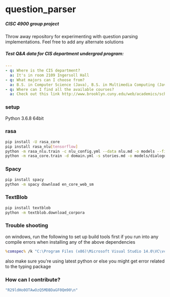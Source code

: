 # question_parser
##### CISC 4900 group project
Throw away repository for experimenting with question parsing implementations.
Feel free to add any alternate solutions

##### Test Q&A data for CIS department undergrad program:
```yaml
---
- q: Where is the CIS department?
  a: It's in room 2109 Ingersoll Hall
- q: What majors can I choose from?
  a: B.S. in Computer Science (Java), B.S. in Multimedia Computing (Java), and B.S. in Information Systems (Java)
- q: Where can I find all the available courses?
  a: Check out this link http://www.brooklyn.cuny.edu/web/academics/schools/naturalsciences/departments/computers/graduate/courses_g.php?sch=n&div=G&disc=CISC.&department=22&dept_id=109
```

### setup
Python 3.6.8
64bit

### rasa
```sh
pip install -U rasa_core
pip install rasa_nlu[tensorflow]
python -m rasa_nlu.train -c nlu_config.yml --data nlu.md -o models --fixed_model_name nlu --project current --verbose
python -m rasa_core.train -d domain.yml -s stories.md -o models/dialogue

```

### Spacy
```sh
pip install spacy
python -m spacy download en_core_web_sm
```

### TextBlob
```sh
pip install textblob
python -m textblob.download_corpora
```

### Trouble shooting
on windows, run the following to set up build tools first if you run into any compile errors when installing any of the above dependencies
```cmd
%comspec% /k "C:\Program Files (x86)\Microsoft Visual Studio 14.0\VC\vcvarsall.bat" amd64 8.1
```
also make sure you're using latest python or else you might get error related to the typing package

### How can I contribute?
```ruby
"R29ldHo0OTAwOzQ5MDBDaGF0Qm90\n"
```